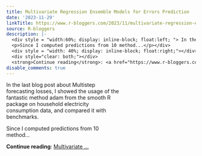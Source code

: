 ```yaml
---
title: Multivariate Regression Ensemble Models for Errors Prediction
date: '2023-11-29'
linkTitle: https://www.r-bloggers.com/2023/11/multivariate-regression-ensemble-models-for-errors-prediction/
source: R-bloggers
description: |-
  <div style = "width:60%; display: inline-block; float:left; "> In the last blog post about Multistep forecasting losses, I showed the usage of the fantastic method adam from the smooth R package on household electricity consumption data, and compared it with benchmarks.</p>
  <p>Since I computed predictions from 10 method...</p></div>
  <div style = "width: 40%; display: inline-block; float:right;"></div>
  <div style="clear: both;"></div>
  <strong>Continue reading</strong>: <a href="https://www.r-bloggers.com/2023/11/multivariate-regression-ensemble-models-for-errors-prediction/">Multivariate ...
disable_comments: true
---
```

<div style = "width:60%; display: inline-block; float:left; "> In the last blog post about Multistep forecasting losses, I showed the usage of the fantastic method adam from the smooth R package on household electricity consumption data, and compared it with benchmarks.</p>
<p>Since I computed predictions from 10 method...</p></div>
<div style = "width: 40%; display: inline-block; float:right;"></div>
<div style="clear: both;"></div>
<strong>Continue reading</strong>: <a href="https://www.r-bloggers.com/2023/11/multivariate-regression-ensemble-models-for-errors-prediction/">Multivariate ...